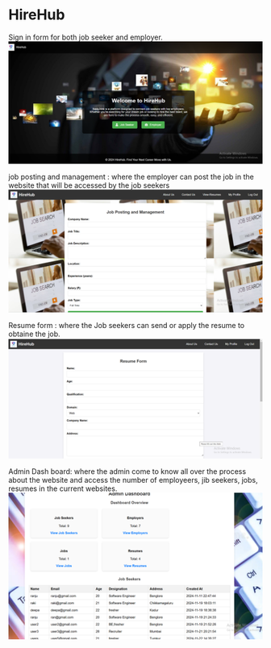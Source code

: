 # HireHub


Sign in form for both job seeker and employer.
![image alt](https://github.com/RANJITHA14102004/HireHub/blob/1732a75303184db5bf6f26144475b00a72ef3c54/Screenshot%202024-11-23%20165352.png)

job posting and management : where the employer can post the job in the website that will be accessed by the job seekers
![image alt](https://github.com/RANJITHA14102004/HireHub/blob/db0832912826138f9bf9ce45abfe2a6c03c89e8e/Screenshot%202024-11-23%20165501.png)

Resume form : where the Job seekers can send or apply the resume to obtaine the job.
![image alt](https://github.com/RANJITHA14102004/HireHub/blob/83cf361293b6043b7e0339bd328de7a98160f37f/Screenshot%202024-11-23%20165656.png)

Admin Dash board: where the admin come to know all over the process about the website and access the number of employeers, jib seekers, jobs, resumes in the current websites.
![image alt](https://github.com/RANJITHA14102004/HireHub/blob/fb0f50b07305c96c868c42b1d9fd70098a8a2bae/Screenshot%202024-11-23%20165800.png)
